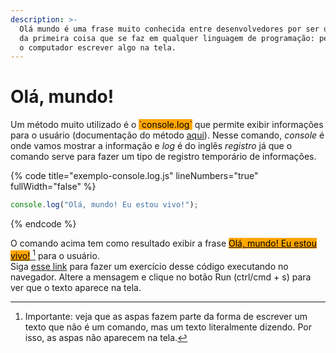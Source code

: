 ```yaml
---
description: >-
  Olá mundo é uma frase muito conhecida entre desenvolvedores por ser um padrão
  da primeira coisa que se faz em qualquer linguagem de programação: pedir para
  o computador escrever algo na tela.
---
```


# Olá, mundo!

Um método muito utilizado é o <mark style="background-color:orange;">\`console.log\`</mark> que permite exibir informações para o usuário (documentação do método [aqui](https://developer.mozilla.org/en-US/docs/Web/API/console/log)). Nesse comando, _console_ é onde vamos mostrar a informação e _log_ é do inglês _registro_ já que o comando serve para fazer um tipo de registro temporário de informações.

{% code title="exemplo-console.log.js" lineNumbers="true" fullWidth="false" %}
```javascript
console.log("Olá, mundo! Eu estou vivo!");
```
{% endcode %}

O comando acima tem como resultado exibir a frase  [<mark style="background-color:orange;">Olá, mundo! Eu estou vivo!</mark> ](#user-content-fn-1)[^1] para o usuário.\
Siga [esse link](https://coolfee.github.io/#\{%22autorun%22:%221%22,%22code%22:%22\(\(\)%20=%3E%20{\n%20%20//aqui%20vem%20o%20c%C3%B3digo\n%20%20console.log\(\\%22Ol%C3%A1,%20mundo!%20Eu%20estou%20vivo!\\%22\);\n}\)\(\);%22,%22tests%22:%22;%22}) para fazer um exercício desse código executando no navegador. Altere a mensagem e clique no botão Run (ctrl/cmd + s) para ver que o texto aparece na tela.

[^1]: Importante: veja que as aspas fazem parte da forma de escrever um texto que não é um comando, mas um texto literalmente dizendo. Por isso, as aspas não aparecem na tela.

